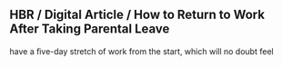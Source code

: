 ## HBR / Digital Article / How to Return to Work After Taking Parental Leave

have a ﬁve-day stretch of work from the start, which will no doubt feel